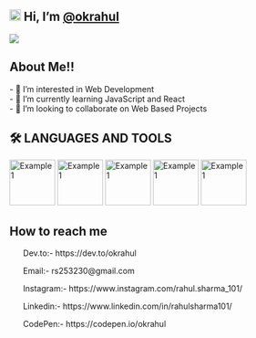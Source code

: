 <h2>  <img src="https://raw.githubusercontent.com/TheDudeThatCode/TheDudeThatCode/master/Assets/Hi.gif" width="20px" />  Hi, I’m <a href="https://github.com/okrahul"> @okrahul </a></h2>
 
<img src= "https://readme-typing-svg.herokuapp.com?size=25&color=F7294E&lines=Learner;A+Developer;Open-Source+Enthusiast;JavaScript+Lover" />
<h2>About Me!! </h2>
 - 👀 I’m interested in Web Development <br>
- 🌱 I’m currently learning JavaScript and React<br>
- 💞️ I’m looking to collaborate on Web Based Projects<br>
 <h2>🛠  LANGUAGES AND TOOLS</h2>
 <img src="https://camo.githubusercontent.com/d42cacdb5af23f041efb7780aef6b49ac733623684a97a87b000a0821692fee9/68747470733a2f2f696d672e736869656c64732e696f2f62616467652f68746d6c2532302d2532334533344632362e7376673f267374796c653d666f722d7468652d6261646765266c6f676f3d68746d6c35266c6f676f436f6c6f723d7768697465" alt="Example1" width="80px" > <img src="https://camo.githubusercontent.com/e6b67b27998fca3bccf4c0ee479fc8f9de09d91f389cccfbe6cb1e29c10cfbd7/68747470733a2f2f696d672e736869656c64732e696f2f62616467652f637373332d2532333135373242362e7376673f7374796c653d666f722d7468652d6261646765266c6f676f3d63737333266c6f676f436f6c6f723d7768697465" alt="Example1" width="80px" > 
  
  <img src="https://camo.githubusercontent.com/aeddc848275a1ffce386dc81c04541654ca07b2c43bbb8ad251085c962672aea/68747470733a2f2f696d672e736869656c64732e696f2f62616467652f6a6176617363726970742d2532333332333333302e7376673f7374796c653d666f722d7468652d6261646765266c6f676f3d6a617661736372697074266c6f676f436f6c6f723d253233463744463145" alt="Example1" width="80px" > 
  
  <img src="https://camo.githubusercontent.com/ec0d32e85caf4723d5182a75338c89f85a2c3679aed0c46c9ee9fd1c8dc2a316/68747470733a2f2f696d672e736869656c64732e696f2f62616467652f6769742d2532334630353033332e7376673f7374796c653d666f722d7468652d6261646765266c6f676f3d676974266c6f676f436f6c6f723d7768697465" alt="Example1" width="80px" > 
  
  <img src="https://computingforgeeks.com/wp-content/uploads/2021/06/Hire-React-JS-Developers.png?ezimgfmt=ng%3Awebp%2Fngcb23%2Frs%3Adevice%2Frscb23-1" alt="Example1" width="80px" > 
  

<h2> How to reach me </h2>
<ul> Dev.to:- https://dev.to/okrahul  </ul>
<ul> Email:- rs253230@gmail.com  </ul>
<ul> Instagram:- https://www.instagram.com/rahul.sharma_101/</ul>
<ul> Linkedin:- https://www.linkedin.com/in/rahulsharma101/ </ul>
<ul> CodePen:- https://codepen.io/okrahul </ul>
